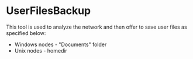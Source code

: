 # UserFilesBackup
This tool is used to analyze the network and then offer to save user files as specified below:
- Windows nodes - "Documents" folder
- Unix nodes - homedir

